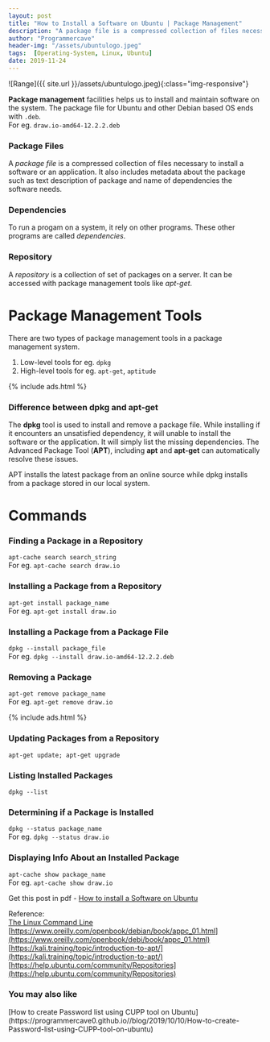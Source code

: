 ```yaml
---
layout: post
title: "How to Install a Software on Ubuntu | Package Management"
description: "A package file is a compressed collection of files necessary to install a software or an application. It also includes metadata about the package such as text description of package and name of dependencies the software needs."
author: "Programmercave"
header-img: "/assets/ubuntulogo.jpeg"
tags:  [Operating-System, Linux, Ubuntu]
date: 2019-11-24
---
```


![Range]({{ site.url }}/assets/ubuntulogo.jpeg){:class="img-responsive"}

**Package management** facilities helps us to install and maintain software on the system. The package file for Ubuntu and other Debian based OS ends with `.deb`. <br/>For eg. `draw.io-amd64-12.2.2.deb`

<h3>Package Files</h3>

A *package file* is a compressed collection of files necessary to install a software or an application. It also includes metadata about the package such as text description of package and name of dependencies the software needs.

<h3>Dependencies</h3>

To run a progam on a system, it rely on other programs. These other programs are called *dependencies*.

<h3>Repository</h3>

A *repository* is a collection of set of packages on a server. It can be accessed with package management tools like *apt-get*.

<h1>Package Management Tools</h1>

There are two types of package management tools in a package management system.
  1. Low-level tools for eg. `dpkg`
  2. High-level tools for eg. `apt-get`, `aptitude`
  
{% include ads.html %}<br/>

<h3>Difference between dpkg and apt-get</h3>

The **dpkg** tool is used to install and remove a package file. While installing if it encounters an unsatisfied dependency, it will unable to install the software or the application. It will simply list the missing dependencies. The Advanced Package Tool (**APT**), including **apt** and **apt-get** can automatically resolve these issues.

APT installs the latest package from an online source while dpkg installs from a package stored in our local system.

<h1>Commands</h1>
<h3>Finding a Package in a Repository</h3>

`apt-cache search search_string`<br/>
For eg. `apt-cache search draw.io`

<h3>Installing a Package from a Repository</h3>

`apt-get install package_name`<br/>
For eg. `apt-get install draw.io`

<h3>Installing a Package from a Package File</h3>

`dpkg --install package_file`<br/>
For eg. `dpkg --install draw.io-amd64-12.2.2.deb`

<h3>Removing a Package</h3>

`apt-get remove package_name`<br/>
For eg. `apt-get remove draw.io`

{% include ads.html %}<br/>

<h3>Updating Packages from a Repository</h3>

`apt-get update; apt-get upgrade`

<h3>Listing Installed Packages</h3>

`dpkg --list`

<h3>Determining if a Package is Installed</h3>

`dpkg --status package_name`<br/>
For eg. `dpkg --status draw.io`

<h3>Displaying Info About an Installed Package</h3>

`apt-cache show package_name`<br/>
For eg. `apt-cache show draw.io`

Get this post in pdf - [How to install a Software on Ubuntu](https://www.file-up.org/632tqcgzdvnv)

Reference:<br/>
[The Linux Command Line](https://amzn.to/2QIYQel)<br/>
[https://www.oreilly.com/openbook/debian/book/appc_01.html](https://www.oreilly.com/openbook/debi/book/appc_01.html)<br/>
[https://kali.training/topic/introduction-to-apt/](https://kali.training/topic/introduction-to-apt/)<br/>
[https://help.ubuntu.com/community/Repositories](https://help.ubuntu.com/community/Repositories)

<h3>You may also like</h3>
[How to create Password list using CUPP tool on Ubuntu](https://programmercave0.github.io//blog/2019/10/10/How-to-create-Password-list-using-CUPP-tool-on-ubuntu)

  
